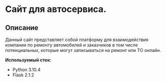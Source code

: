 # Сайт для автосервиса.
## Описание
Данный сайт представляет собой платформу для взаимодействия компании по ремонту автомобилей и заказчиков в том числе потенциальных, которые могут записываться на ремонт или ТО онлайн.

**Используемый стек:**
* Python 3.10.4
* Flask 2.1.2



